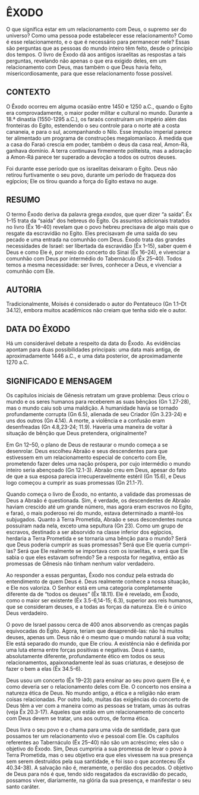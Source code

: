 # **ÊXODO**

O que significa estar em um relacionamento com Deus, o supremo ser do universo? Como uma pessoa pode estabelecer esse relacionamento? Como é esse relacionamento, e o que é necessário para permanecer nele? Essas são perguntas que as pessoas do mundo inteiro têm feito, desde o princípio dos tempos. O livro de Êxodo dá aos antigos israelitas as respostas a tais perguntas, revelando não apenas o que era exigido deles, em um relacionamento com Deus, mas também o que Deus havia feito, misericordiosamente, para que esse relacionamento fosse possível.

## **CONTEXTO**  
O Êxodo ocorreu em alguma ocasião entre 1450 e 1250 a.C., quando o Egito era comprovadamente, o maior poder militar e cultural no mundo. Durante a 18.ª dinastia (1550-1295 a.C.), os faraós construíram um império além das fronteiras do Egito, estendendo o seu controle para o norte até a costa cananeia, e para o sul, acompanhando o Nilo. Esse impulso imperial parece ter alimentado um programa de construções megalomaníaco. À medida que a casa do Faraó crescia em poder, também o deus da casa real, Amon-Rá, ganhava domínio. A terra continuava firmemente politeísta, mas a adoração a Amon-Rá parece ter superado a devoção a todos os outros deuses.

Foi durante esse período que os israelitas deixaram o Egito. Deus não retirou furtivamente o seu povo, durante um período de fraqueza dos egípcios; Ele os tirou quando a força do Egito estava no auge.

## **RESUMO**  
O termo Êxodo deriva da palavra grega _exodos_, que quer dizer “a saída”. Êx 1–15 trata da “saída” dos hebreus do Egito. Os assuntos adicionais tratados no livro (Êx 16–40) revelam que o povo hebreu precisava de algo mais que o resgate da escravidão no Egito. Eles precisavam de uma saída do seu pecado e uma entrada na comunhão com Deus. Êxodo trata das grandes necessidades de Israel: ser libertada da escravidão (Êx 1–15), saber quem é Deus e como Ele é, por meio do concerto do Sinai (Êx 16–24), e vivenciar a comunhão com Deus por intermédio do Tabernáculo (Êx 25–40). Todos temos a mesma necessidade: ser livres, conhecer a Deus, e vivenciar a comunhão com Ele.  
  
## **AUTORIA**  
Tradicionalmente, Moisés é considerado o autor do Pentateuco (Gn 1.1–Dt 34.12), embora muitos acadêmicos não creiam que tenha sido ele o autor.  
  
## **DATA DO ÊXODO**  
Há um considerável debate a respeito da data do Êxodo. As evidências apontam para duas possibilidades principais: uma data mais antiga, de aproximadamente 1446 a.C., e uma data posterior, de aproximadamente 1270 a.C.  
  
## **SIGNIFICADO E MENSAGEM**  
Os capítulos iniciais de Gênesis retratam um grave problema: Deus criou o mundo e os seres humanos para receberem as suas bênçãos (Gn 1.27-28), mas o mundo caiu sob uma maldição. A humanidade havia se tornado profundamente corrupta (Gn 6.5), alienada de seu Criador (Gn 3.23-24) e uns dos outros (Gn 4.14). A morte, a violência e a confusão eram desenfreadas (Gn 4.8,23-24; 11.9). Haveria uma maneira de voltar à situação de bênção que Deus pretendera, originalmente?

Em Gn 12–50, o plano de Deus de restaurar o mundo começa a se desenrolar. Deus escolheu Abraão e seus descendentes para que estivessem em um relacionamento especial de concerto com Ele, prometendo fazer deles uma nação próspera, por cujo intermédio o mundo inteiro seria abençoado (Gn 12.1-3). Abraão creu em Deus, apesar do fato de que a sua esposa parecia irrecuperavelmente estéril (Gn 15.6), e Deus logo começou a cumprir as suas promessas (Gn 21.1-7).

Quando começa o livro de Êxodo, no entanto, a validade das promessas de Deus a Abraão é questionada. Sim, é verdade, os descendentes de Abraão haviam crescido até um grande número, mas agora eram escravos no Egito, e faraó, o mais poderoso rei do mundo, estava determinado a mantê-los subjugados. Quanto à Terra Prometida, Abraão e seus descendentes nunca possuíram nada nela, exceto uma sepultura (Gn 23). Como um grupo de escravos, destinado a ser absorvido na classe inferior dos egípcios, herdaria a Terra Prometida e se tornaria uma bênção para o mundo? Será que Deus poderia cumprir as suas promessas? Será que Ele queria cumpri-las? Será que Ele realmente se importava com os israelitas, e será que Ele sabia o que eles estavam sofrendo? Se a resposta for negativa, então as promessas de Gênesis não tinham nenhum valor verdadeiro.

Ao responder a essas perguntas, Êxodo nos conduz pela estrada do entendimento de quem Deus é. Deus realmente conhece a nossa situação, e Ele nos valoriza. O Senhor está em uma categoria completamente diferente da de “todos os deuses” (Êx 18.11). Ele é revelado, em Êxodo, como o maior ser existente (Êx 3.5-6,14-15; 6.3), superior aos reis humanos, que se consideram deuses, e a todas as forças da natureza. Ele é o único Deus verdadeiro.

O povo de Israel passou cerca de 400 anos absorvendo as crenças pagãs equivocadas do Egito. Agora, teriam que desaprendê-las: não há muitos deuses, apenas um. Deus não é o mesmo que o mundo natural à sua volta; Ele está separado do mundo, que Ele criou. A existência não é definida por uma luta eterna entre forças positivas e negativas. Deus é santo, absolutamente diferente, profundamente ético em todos os seus relacionamentos, apaixonadamente leal às suas criaturas, e desejoso de fazer o bem a elas (Êx 34.5-6).

Deus usou um concerto (Êx 19–23) para ensinar ao seu povo quem Ele é, e como deveria ser o relacionamento deles com Ele. O concerto nos ensina a natureza ética de Deus. No mundo antigo, a ética e a religião não eram coisas relacionadas. Por outro lado, muitas das exigências do concerto de Deus têm a ver com a maneira como as pessoas se tratam, umas às outras (veja Êx 20.3-17). Aqueles que estão em um relacionamento de concerto com Deus devem se tratar, uns aos outros, de forma ética.

Deus livra o seu povo e o chama para uma vida de santidade, para que possamos ter um relacionamento vivo e pessoal com Ele. Os capítulos referentes ao Tabernáculo (Êx 25–40) não são um acréscimo; eles são o objetivo do Êxodo. Sim, Deus cumpriria a sua promessa de levar o povo à Terra Prometida, mas o seu objetivo era que eles vivessem na sua presença sem serem destruídos pela sua santidade, e foi isso o que aconteceu (Êx 40.34-38). A salvação não é, meramente, o perdão dos pecados. O objetivo de Deus para nós é que, tendo sido resgatados da escravidão do pecado, possamos viver, diariamente, na glória da sua presença, e manifestar o seu santo caráter.
